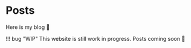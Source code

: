 # Posts

Here is my blog 🤗

!!! bug "WIP"
    This website is still work in progress. Posts coming soon 👾
